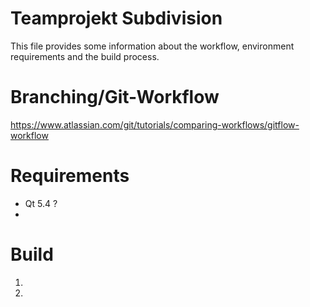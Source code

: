 # Teamprojekt Subdivision

This file provides some information about the workflow, environment requirements and the build process.

# Branching/Git-Workflow

https://www.atlassian.com/git/tutorials/comparing-workflows/gitflow-workflow

# Requirements

- Qt 5.4 ?
- 


# Build

1. 
2. 


